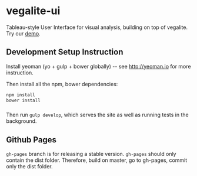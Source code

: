 # vegalite-ui

Tableau-style User Interface for visual analysis, building on top of vegalite. Try our [demo](http://uwdata.github.io/vegalite-ui/).


## Development Setup Instruction

Install yeoman (yo + gulp + bower globally) -- see http://yeoman.io for more instruction.

Then install all the npm, bower dependencies:

```bash
npm install
bower install
```

###

Then run `gulp develop`, which serves the site as well as running tests in the background.

## Github Pages

`gh-pages` branch is for releasing a stable version.
`gh-pages` should only contain the dist folder.
Therefore, build on master, go to gh-pages, commit only the dist folder.
